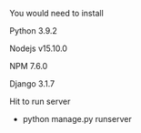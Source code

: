 You would need to install

Python 3.9.2

Nodejs v15.10.0

NPM 7.6.0

Django 3.1.7

Hit to run server
- python manage.py runserver

